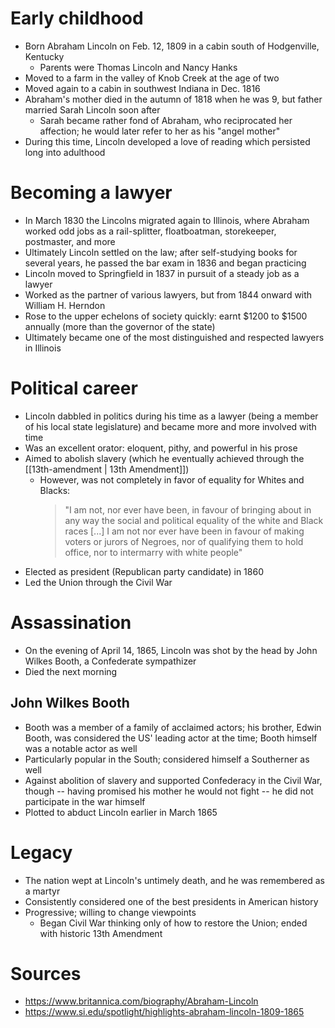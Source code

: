# Early childhood

- Born Abraham Lincoln on Feb. 12, 1809 in a cabin south of Hodgenville, Kentucky
	- Parents were Thomas Lincoln and Nancy Hanks
- Moved to a farm in the valley of Knob Creek at the age of two
- Moved again to a cabin in southwest Indiana in Dec. 1816
- Abraham's mother died in the autumn of 1818 when he was 9, but father married Sarah Lincoln soon after
	- Sarah became rather fond of Abraham, who reciprocated her affection; he would later refer to her as his "angel mother"
- During this time, Lincoln developed a love of reading which persisted long into adulthood

# Becoming a lawyer

- In March 1830 the Lincolns migrated again to Illinois, where Abraham worked odd jobs as a rail-splitter, floatboatman, storekeeper, postmaster, and more
- Ultimately Lincoln settled on the law; after self-studying books for several years, he passed the bar exam in 1836 and began practicing
- Lincoln moved to Springfield in 1837 in pursuit of a steady job as a lawyer
- Worked as the partner of various lawyers, but from 1844 onward with William H. Herndon
- Rose to the upper echelons of society quickly: earnt $1200 to $1500 annually (more than the governor of the state)
- Ultimately became one of the most distinguished and respected lawyers in Illinois

# Political career

- Lincoln dabbled in politics during his time as a lawyer (being a member of his local state legislature) and became more and more involved with time
- Was an excellent orator: eloquent, pithy, and powerful in his prose
- Aimed to abolish slavery (which he eventually achieved through the [[13th-amendment | 13th Amendment]])
	- However, was not completely in favor of equality for Whites and Blacks:
	  > "I am not, nor ever have been, in favour of bringing about in any way the social and political equality of the white and Black races [...] I am not nor ever have been in favour of making voters or jurors of Negroes, nor of qualifying them to hold office, nor to intermarry with white people"
- Elected as president (Republican party candidate) in 1860
- Led the Union through the Civil War

# Assassination

- On the evening of April 14, 1865, Lincoln was shot by the head by John Wilkes Booth, a Confederate sympathizer 
- Died the next morning

## John Wilkes Booth

- Booth was a member of a family of acclaimed actors; his brother, Edwin Booth, was considered the US' leading actor at the time; Booth himself was a notable actor as well
- Particularly popular in the South; considered himself a Southerner as well
- Against abolition of slavery and supported Confederacy in the Civil War, though -- having promised his mother he would not fight -- he did not participate in the war himself
- Plotted to abduct Lincoln earlier in March 1865

# Legacy

- The nation wept at Lincoln's untimely death, and he was remembered as a martyr
- Consistently considered one of the best presidents in American history
- Progressive; willing to change viewpoints
	- Began Civil War thinking only of how to restore the Union; ended with historic 13th Amendment

# Sources

- https://www.britannica.com/biography/Abraham-Lincoln
- https://www.si.edu/spotlight/highlights-abraham-lincoln-1809-1865